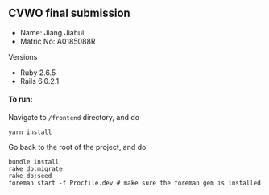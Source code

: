 ## CVWO final submission

- Name: Jiang Jiahui
- Matric No: A0185088R

Versions
- Ruby 2.6.5
- Rails 6.0.2.1

#### To run:

Navigate to `/frontend` directory, and do
```
yarn install
```

Go back to the root of the project, and do
```
bundle install
rake db:migrate
rake db:seed
foreman start -f Procfile.dev # make sure the foreman gem is installed
```

